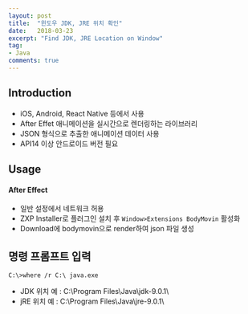```yaml
---
layout: post
title:  "윈도우 JDK, JRE 위치 확인"
date:   2018-03-23
excerpt: "Find JDK, JRE Location on Window"
tag:
- Java
comments: true
---
```



## Introduction
* iOS, Android, React Native 등에서 사용
* After Effet 애니메이션을 실시간으로 렌더링하는 라이브러리
* JSON 형식으로 추출한 애니메이션 데이터 사용
* API14 이상 안드로이드 버전 필요

## Usage

#### After Effect
* 일반 설정에서 네트워크 허용
* ZXP Installer로 플러그인 설치 후 `Window>Extensions BodyMovin` 활성화
* Download에 bodymovin으로 render하여 json 파일 생성

## 명령 프롬프트 입력
~~~
C:\>where /r C:\ java.exe
~~~
* JDK 위치 예 : C:\Program Files\Java\jdk-9.0.1\
* jRE 위치 예 : C:\Program Files\Java\jre-9.0.1\

